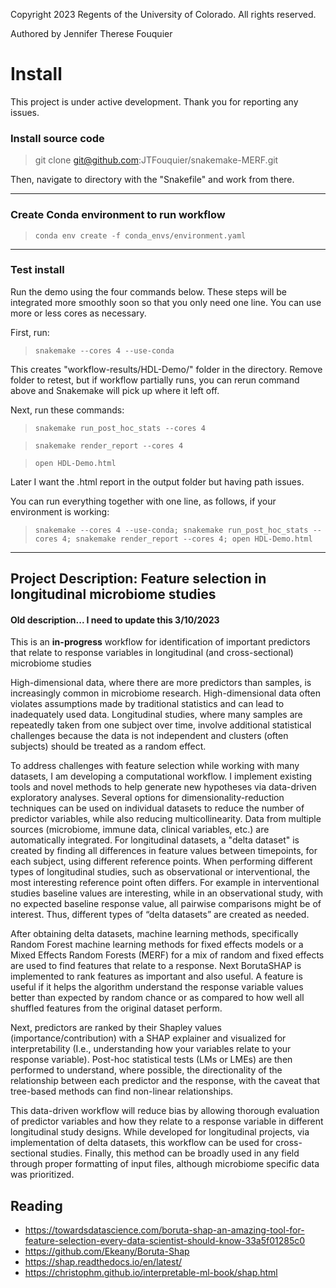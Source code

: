 Copyright 2023 Regents of the University of Colorado. All rights reserved.

Authored by Jennifer Therese Fouquier

# Install

This project is under active development. Thank you for reporting any issues.

### Install source code

> git clone git@github.com:JTFouquier/snakemake-MERF.git

Then, navigate to directory with the "Snakefile" and work from there.

- - -

### Create Conda environment to run workflow

> `conda env create -f conda_envs/environment.yaml`

- - -

### Test install

Run the demo using the four commands below. These steps will be integrated more smoothly soon so that you only need one line. You can use more or less cores as necessary.

First, run:

> `snakemake --cores 4 --use-conda`

This creates "workflow-results/HDL-Demo/" folder in the directory. Remove folder to retest, but if workflow partially runs, you can rerun command above and Snakemake will pick up where it left off.

Next, run these commands:

> `snakemake run_post_hoc_stats --cores 4`

> `snakemake render_report --cores 4`

> `open HDL-Demo.html`

Later I want the .html report in the output folder but having path issues.

You can run everything together with one line, as follows, if your environment is working:

> `snakemake --cores 4 --use-conda; snakemake run_post_hoc_stats --cores 4; snakemake render_report --cores 4; open HDL-Demo.html`

- - -

## Project Description: Feature selection in longitudinal microbiome studies

#### Old description... I need to update this 3/10/2023

This is an **in-progress** workflow for identification of important predictors that relate to response variables in longitudinal (and cross-sectional) microbiome studies

High-dimensional data, where there are more predictors than samples, is increasingly common in microbiome research. High-dimensional data often violates assumptions made by traditional statistics and can lead to inadequately used data. Longitudinal studies, where many samples are repeatedly taken from one subject over time, involve additional statistical challenges because the data is not independent and clusters (often subjects) should be treated as a random effect.

To address challenges with feature selection while working with many datasets, I am developing a computational workflow. I implement existing tools and novel methods to help generate new hypotheses via data-driven exploratory analyses. Several options for dimensionality-reduction techniques can be used on individual datasets to reduce the number of predictor variables, while also reducing multicollinearity. Data from multiple sources (microbiome, immune data, clinical variables, etc.) are automatically integrated. For longitudinal datasets, a "delta dataset" is created by finding all differences in feature values between timepoints, for each subject, using different reference points. When performing different types of longitudinal studies, such as observational or interventional, the most interesting reference point often differs. For example in interventional studies baseline values are interesting, while in an observational study, with no expected baseline response value, all pairwise comparisons might be of interest. Thus, different types of “delta datasets” are created as needed.

After obtaining delta datasets, machine learning methods, specifically Random Forest machine learning methods for fixed effects models or a Mixed Effects Random Forests (MERF) for a mix of random and fixed effects are used to find features that relate to a response. Next BorutaSHAP is implemented to rank features as important and also useful. A feature is useful if it helps the algorithm understand the response variable values better than expected by random chance or as compared to how well all shuffled features from the original dataset perform.

Next, predictors are ranked by their Shapley values (importance/contribution) with a SHAP explainer and visualized for interpretability (I.e., understanding how your variables relate to your response variable). Post-hoc statistical tests (LMs or LMEs) are then performed to understand, where possible, the directionality of the relationship between each predictor and the response, with the caveat that tree-based methods can find non-linear relationships.

This data-driven workflow will reduce bias by allowing thorough evaluation of predictor variables and how they relate to a response variable in different longitudinal study designs. While developed for longitudinal projects, via implementation of delta datasets, this workflow can be used for cross-sectional studies. Finally, this method can be broadly used in any field through proper formatting of input files, although microbiome specific data was prioritized.

## Reading

* https://towardsdatascience.com/boruta-shap-an-amazing-tool-for-feature-selection-every-data-scientist-should-know-33a5f01285c0
* https://github.com/Ekeany/Boruta-Shap
* https://shap.readthedocs.io/en/latest/
* https://christophm.github.io/interpretable-ml-book/shap.html